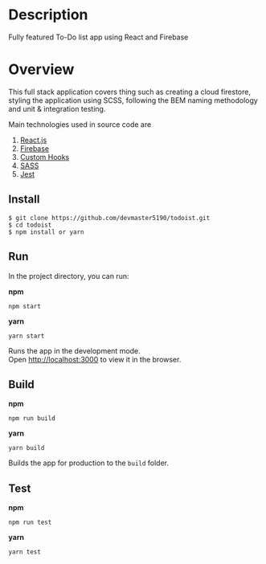 # Description
Fully featured To-Do list app using React and Firebase

# Overview

This full stack application covers thing such as creating a cloud firestore, styling the application using SCSS, following the BEM naming methodology and unit & integration testing.

Main technologies used in source code are
1. [React.js](https://reactjs.org)
2. [Firebase](https://firebase.google.com)
3. [Custom Hooks](https://reactjs.org/docs/hooks-custom.html)
4. [SASS](https://sass-lang.com/)
5. [Jest](https://jestjs.io/)
## Install

    $ git clone https://github.com/devmaster5190/todoist.git
    $ cd todoist
    $ npm install or yarn


## Run
In the project directory, you can run:

**npm**

    npm start

**yarn**

    yarn start

Runs the app in the development mode.<br />
Open [http://localhost:3000](http://localhost:3000) to view it in the browser.

## Build

**npm**

    npm run build

**yarn**

    yarn build

Builds the app for production to the `build` folder.<br />

## Test

**npm**

    npm run test

**yarn**

    yarn test

